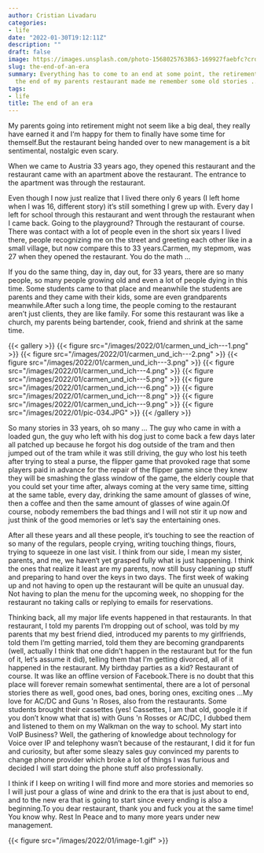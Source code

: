 ```yaml
---
author: Cristian Livadaru
categories:
- life
date: "2022-01-30T19:12:11Z"
description: ""
draft: false
image: https://images.unsplash.com/photo-1568025763863-169927faebfc?crop=entropy&cs=tinysrgb&fit=max&fm=jpg&ixid=MnwxMTc3M3wwfDF8c2VhcmNofDE2fHxmYXJld2VsbHxlbnwwfHx8fDE2NDM1NzMzNzI&ixlib=rb-1.2.1&q=80&w=2000
slug: the-end-of-an-era
summary: Everything has to come to an end at some point, the retirement and with that
  the end of my parents restaurant made me remember some old stories ...
tags:
- life
title: The end of an era
---
```



My parents going into retirement might not seem like a big deal, they really have earned it and I‘m happy for them to finally have some time for themself.But the restaurant being handed over to new management is a bit sentimental, nostalgic even scary.

When we came to Austria 33 years ago, they opened this restaurant and the restaurant came with an apartment above the restaurant. The entrance to the apartment was through the restaurant.

Even though I now just realize that I lived there only 6 years (I left home when I was 16, different story) it‘s still something I grew up with. Every day I left for school through this restaurant and went through the restaurant when I came back. Going to the playground? Through the restaurant of course. There was contact with a lot of people even in the short six years I lived there, people recognizing me on the street and greeting each other like in a small village, but now compare this to 33 years.Carmen, my stepmom, was 27 when they opened the restaurant. You do the math …

If you do the same thing, day in, day out, for 33 years, there are so many people, so many people growing old and even a lot of people dying in this time. Some students came to that place and meanwhile the students are parents and they came with their kids, some are even grandparents meanwhile.After such a long time, the people coming to the restaurant aren’t just clients, they are like family. For some this restaurant was like a church, my parents being bartender, cook, friend and shrink at the same time.

{{< gallery >}}
{{< figure src="/images/2022/01/carmen_und_ich---1.png" >}}
{{< figure src="/images/2022/01/carmen_und_ich---2.png" >}}
{{< figure src="/images/2022/01/carmen_und_ich---3.png" >}}
{{< figure src="/images/2022/01/carmen_und_ich---4.png" >}}
{{< figure src="/images/2022/01/carmen_und_ich---5.png" >}}
{{< figure src="/images/2022/01/carmen_und_ich---6.png" >}}
{{< figure src="/images/2022/01/carmen_und_ich---8.png" >}}
{{< figure src="/images/2022/01/carmen_und_ich---9.png" >}}
{{< figure src="/images/2022/01/pic-034.JPG" >}}
{{< /gallery >}}

So many stories in 33 years, oh so many … The guy who came in with a loaded gun, the guy who left with his dog just to come back a few days later all patched up because he forgot his dog outside of the tram and then jumped out of the tram while it was still driving, the guy who lost his teeth after trying to steal a purse, the flipper game that provoked rage that some players paid in advance for the repair of the flipper game since they knew they will be smashing the glass window of the game, the elderly couple that you could set your time after, always coming at the very same time, sitting at the same table, every day, drinking the same amount of glasses of wine, then a coffee and then the same amount of glasses of wine again.Of course, nobody remembers the bad things and I will not stir it up now and just think of the good memories or let‘s say the entertaining ones.

After all these years and all these people, it‘s touching to see the reaction of so many of the regulars, people crying, writing touching things, flours, trying to squeeze in one last visit. I think from our side, I mean my sister, parents, and me, we haven‘t yet grasped fully what is just happening. I think the ones that realize it least are my parents, now still busy cleaning up stuff and preparing to hand over the keys in two days. The first week of waking up and not having to open up the restaurant will be quite an unusual day. Not having to plan the menu for the upcoming week, no shopping for the restaurant no taking calls or replying to emails for reservations.

Thinking back, all my major life events happened in that restaurants. In that restaurant, I told my parents I‘m dropping out of school, was told by my parents that my best friend died, introduced my parents to my girlfriends, told them I‘m getting married, told them they are becoming grandparents (well, actually I think that one didn’t happen in the restaurant but for the fun of it, let‘s assume it did), telling them that I‘m getting divorced, all of it happened in the restaurant. My birthday parties as a kid? Restaurant of course. It was like an offline version of Facebook.There is no doubt that this place will forever remain somewhat sentimental, there are a lot of personal stories there as well, good ones, bad ones, boring ones, exciting ones …My love for AC/DC and Guns 'n Roses, also from the restaurants. Some students brought their cassettes (yes! Cassettes, I am that old, google it if you don’t know what that is) with Guns 'n Rosses or AC/DC, I dubbed them and listened to them on my Walkman on the way to school. My start into VoIP Business? Well, the gathering of knowledge about technology for Voice over IP and telephony wasn’t because of the restaurant, I did it for fun and curiosity, but after some sleazy sales guy convinced my parents to change phone provider which broke a lot of things I was furious and decided I will start doing the phone stuff also professionally.

I think if I keep on writing I will find more and more stories and memories so I will just pour a glass of wine and drink to the era that is just about to end, and to the new era that is going to start since every ending is also a beginning.To you dear restaurant, thank you and fuck you at the same time! You know why. Rest In Peace and to many more years under new management.

{{< figure src="/images/2022/01/image-1.gif" >}}
